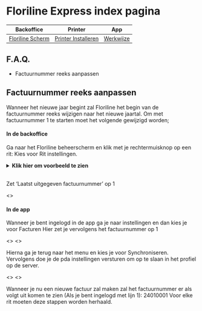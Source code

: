 # Floriline Express index pagina  
|Backoffice|Printer|App|
|---|---|---|
|[Floriline Scherm](https://github.com/florisoft/User.Manuals/blob/main/CLOUD%20APPLICATIONS/Apps%20Android/App%20Floriline%20Express/Start.md)|[Printer Installeren](https://github.com/florisoft/User.Manuals/blob/main/CLOUD%20APPLICATIONS/Apps%20Android/App%20Floriline%20Express/Docu/Brother%20printer.md)| [Werkwijze](https://github.com/florisoft/User.Manuals/blob/main/CLOUD%20APPLICATIONS/Apps%20Android/App%20Floriline%20Express/Docu/App.md)|


## F.A.Q.
* Factuurnummer reeks aanpassen

## Factuurnummer reeks aanpassen
Wanneer het nieuwe jaar begint zal Floriline het begin van de factuurnummer reeks wijzigen naar het nieuwe jaartal.  Om met factuurnummer 1 te starten moet het volgende gewijzigd worden;

#### In de backoffice
Ga naar het Floriline beheerscherm en klik met je rechtermuisknop op een rit:
Kies voor Rit instellingen.
<details>
<summary><b>Klik hier om voorbeeld te zien</b></summary>
    <img src="Pictures\Factuurreeks1.png" >
</details><br>

Zet ‘Laatst uitgegeven factuurnummer’ op 1

<>

#### In de app
Wanneer je bent ingelogd in de app ga je naar instellingen en dan kies je voor Facturen
Hier zet je vervolgens het factuurnummer op 1

<> <>

Hierna ga je terug naar het menu en kies je voor Synchroniseren. 
Vervolgens doe je de pda instellingen versturen om op te slaan in het profiel op de server.


<> <> 


Wanneer je nu een nieuwe factuur zal maken zal het factuurnummer er als volgt uit komen te zien (Als je bent ingelogd met lijn 1): 24010001 
Voor elke rit moeten deze stappen worden herhaald. 
